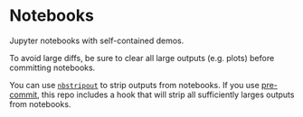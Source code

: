 # Notebooks

Jupyter notebooks with self-contained demos.

To avoid large diffs, be sure to clear all large outputs (e.g. plots) before committing
notebooks.

You can use [`nbstripout`](https://github.com/kynan/nbstripout) to strip outputs from
notebooks. If you use [pre-commit](https://pre-commit.com/), this repo includes a hook
that will strip all sufficiently larges outputs from notebooks.
